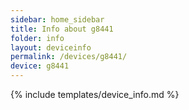 ```yaml
---
sidebar: home_sidebar
title: Info about g8441
folder: info
layout: deviceinfo
permalink: /devices/g8441/
device: g8441
---
```

{% include templates/device_info.md %}
